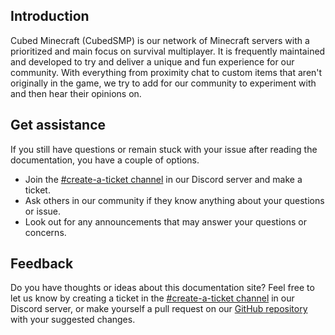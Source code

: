 ## Introduction
Cubed Minecraft (CubedSMP) is our network of Minecraft servers with a prioritized and main focus on survival multiplayer. It is frequently maintained and developed to try and deliver a unique and fun experience for our community. With everything from proximity chat to custom items that aren't originally in the game, we try to add for our community to experiment with and then hear their opinions on.
## Get assistance
If you still have questions or remain stuck with your issue after reading the documentation, you have a couple of options.

- Join the [#create-a-ticket channel](https://discord.gg/rEzBArpASK) in our Discord server and make a ticket.
- Ask others in our community if they know anything about your questions or issue.
- Look out for any announcements that may answer your questions or concerns.
## Feedback
Do you have thoughts or ideas about this documentation site? Feel free to let us know by creating a ticket in the [#create-a-ticket channel](https://discord.gg/rEzBArpASK) in our Discord server, or make yourself a pull request on our [GitHub repository](https://github.com/cubed-mc/cubed-wiki) with your suggested changes.